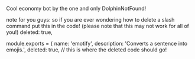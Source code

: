 Cool economy bot by the one and only DolphinNotFound!

note for you guys: so if you are ever wondering how to delete a slash command put this in the code! (please note that this may not work for all of you!)
deleted: true, 

module.exports = { 
name: 'emotify', 
description: 'Converts a sentence into emojis.', 
deleted: true, // this is where the deleted code should go!

